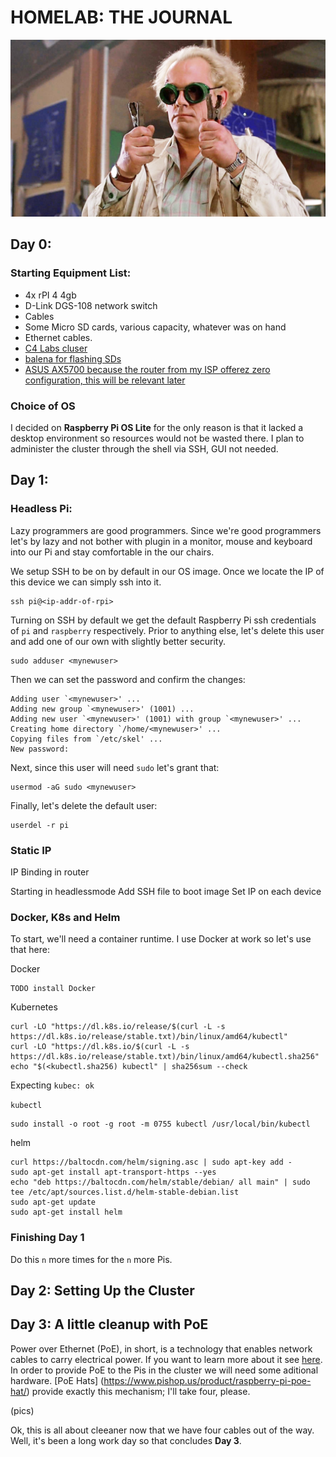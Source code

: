 # HOMELAB: THE JOURNAL

![yup](1point21.png)

## Day 0:

### Starting Equipment List:
* 4x rPI 4 4gb
* D-Link DGS-108 network switch
* Cables
* Some Micro SD cards, various capacity, whatever was on hand
* Ethernet cables.
* [C4 Labs cluser](https://www.amazon.com/gp/product/B0844YSJWB/ref=ppx_yo_dt_b_asin_title_o04_s00?ie=UTF8&th=1)
* [balena for flashing SDs](https://www.balena.io/etcher/)
* [ASUS AX5700 because the router from my ISP offerez zero configuration, this will be relevant later](https://www.amazon.com/gp/product/B08BJHS3X7/ref=ppx_yo_dt_b_asin_title_o02_s00?ie=UTF8&psc=1)

### Choice of OS
I decided on <strong>Raspberry Pi OS Lite</strong> for the only reason is that it lacked a desktop environment so resources would not be wasted there. 
I plan to administer the cluster through the shell via SSH, GUI not needed.

## Day 1:

### Headless Pi:

Lazy programmers are good programmers. Since we're good programmers let's by lazy and not bother with plugin in a monitor, mouse and keyboard into our Pi and stay comfortable in the our chairs.

We setup SSH to be on by default in our OS image. Once we locate the IP of this device we can simply ssh into it.
```shell
ssh pi@<ip-addr-of-rpi>
```
Turning on SSH by default we get the default Raspberry Pi ssh credentials of `pi` and `raspberry` respectively. 
Prior to anything else, let's delete this user and add one of our own with slightly better security.


```shell
sudo adduser <mynewuser>
```

Then we can set the password and confirm the changes:
```shell
Adding user `<mynewuser>' ...
Adding new group `<mynewuser>' (1001) ...
Adding new user `<mynewuser>' (1001) with group `<mynewuser>' ...
Creating home directory `/home/<mynewuser>' ...
Copying files from `/etc/skel' ...
New password:
```

Next, since this user will need `sudo` let's grant that:
```shell
usermod -aG sudo <mynewuser>
```

Finally, let's delete the default user:
```shell
userdel -r pi
```



### Static IP

IP Binding in router

Starting in headlessmode
Add SSH file to boot image
Set IP on each device


### Docker, K8s and Helm

To start, we'll need a container runtime. I use Docker at work so let's use that here:

Docker
```shell
TODO install Docker
```

Kubernetes
```shell
curl -LO "https://dl.k8s.io/release/$(curl -L -s https://dl.k8s.io/release/stable.txt)/bin/linux/amd64/kubectl"
curl -LO "https://dl.k8s.io/$(curl -L -s https://dl.k8s.io/release/stable.txt)/bin/linux/amd64/kubectl.sha256"
echo "$(<kubectl.sha256) kubectl" | sha256sum --check
```
Expecting `kubec: ok`

`kubectl`
```shell
sudo install -o root -g root -m 0755 kubectl /usr/local/bin/kubectl
```

helm
```shell
curl https://baltocdn.com/helm/signing.asc | sudo apt-key add -
sudo apt-get install apt-transport-https --yes
echo "deb https://baltocdn.com/helm/stable/debian/ all main" | sudo tee /etc/apt/sources.list.d/helm-stable-debian.list
sudo apt-get update
sudo apt-get install helm
```

### Finishing Day 1

Do this `n` more times for the `n` more Pis.

## Day 2: Setting Up the Cluster

## Day 3: A little cleanup with PoE

Power over Ethernet (PoE), in short, is a technology that enables network cables to carry electrical power. If you want to learn more about it see [here](https://en.wikipedia.org/wiki/Power_over_Ethernet).  In order to provide PoE to the Pis in the cluster we will need some aditional hardware.
[PoE Hats] (https://www.pishop.us/product/raspberry-pi-poe-hat/) provide exactly this mechanism; I'll take four, please. 

(pics)

Ok, this is all about cleeaner now that we have four cables out of the way. Well, it's been a long work day so that concludes <strong>Day 3</strong>.
